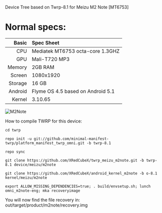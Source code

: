 Device Tree based on Twrp-8.1 for Meizu M2 Note [MT6753]

Normal specs:
================================
Basic   | Spec Sheet
-------:|:--------------------------------------------------
CPU     | Mediatek MT6753 octa-core 1.3GHZ
GPU     | Mali-T720 MP3
Memory  | 2GB RAM
Screen  | 1080x1920
Storage | 16 GB
Android | Flyme OS 4.5 based on Android 5.1
Kernel  | 3.10.65

![M2Note](https://www.schermata.it/img/meizu-m1-note2.jpg "M2Note")


How to compile TWRP for this device:

```mkdir twrp
cd twrp

repo init -u git://github.com/minimal-manifest-twrp/platform_manifest_twrp_omni.git -b twrp-8.1

repo sync

git clone https://github.com/XRedCubeX/twrp_meizu_m2note.git -b twrp-8.1 device/meizu/m2note

git clone https://github.com/XRedCubeX/android_kernel_m2note -b o-8.1 kernel/meizu/m2note

export ALLOW_MISSING_DEPENDENCIES=true; . build/envsetup.sh; lunch omni_m2note-eng; mka recoveryimage
```

You will now find the file recovery in: out/target/product/m2note/recovery.img
